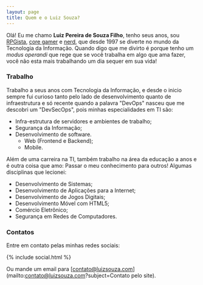 ```yaml
---
layout: page
title: Quem e o Luiz Souza?
---
```


Olá! Eu me chamo **Luiz Pereira de Souza Filho**, tenho seus <span id="years"></span> anos, sou [RPGista](https://pt.wikipedia.org/wiki/Categoria:RPGistas), [core gamer](https://en.wikipedia.org/wiki/Gamer#Dedication_spectrum) e [nerd](https://en.wikipedia.org/wiki/Nerd), que desde 1997 se diverte no mundo da Tecnologia da Informação. Quando digo que me divirto é porque tenho um *modus operandi* que rege que se você trabalha em algo que ama fazer, você não esta mais trabalhando um dia sequer em sua vida!

### Trabalho

Trabalho a seus <span id="working-it-since"></span> anos com Tecnologia da Informação, e desde o inicio sempre fui curioso tanto pelo lado de desenvolvimento quanto de infraestrutura e só recente quando a palavra "DevOps" nasceu que me descobri um "DevSecOps", pois minhas especialidades em TI são:

- Infra-estrutura de servidores e ambientes de trabalho;
- Segurança da Informação;
- Desenvolvimento de software.
    - Web (Frontend e Backend);
    - Mobile.

Além de uma carreira na TI, também trabalho na área da educação a <span id="working-teaching-since"></span> anos e é outra coisa que amo: Passar o meu conhecimento para outros! Algumas disciplinas que lecionei:

- Desenvolvimento de Sistemas;
- Desenvolvimento de Aplicações para a Internet;
- Desenvolvimento de Jogos Digitais;
- Desenvolvimento Móvel com HTML5;
- Comércio Eletrônico;
- Segurança em Redes de Computadores.

### Contatos

Entre em contato pelas minhas redes sociais:

{% include social.html %}

Ou mande um email para [contato@luizsouza.com](mailto:contato@luizsouza.com?subject=Contato pelo site).

<script>
    var now = new Date();

    var birthday = new Date('1980-11-10 00:00:00 -0300');
    if (birthday.getMonth() > now.getMonth() || (birthday.getMonth() == now.getMonth() && birthday.getDay() > now.getDay())) {
        birthday.setFullYear('1981');
    }

    var yearWorkingIt = 1997;
    var yearWorkingTeaching = 2011;

    document.getElementById("years").innerHTML = now.getFullYear() - birthday.getFullYear();
    document.getElementById("working-it-since").innerHTML = now.getFullYear() - yearWorkingIt;
    document.getElementById("working-teaching-since").innerHTML = now.getFullYear() - yearWorkingTeaching;
</script>
